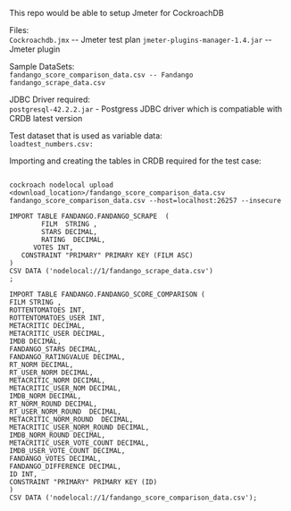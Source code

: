 This repo would be able to setup Jmeter for CockroachDB

Files: \
`Cockroachdb.jmx` -- Jmeter test plan
`jmeter-plugins-manager-1.4.jar` -- Jmeter plugin

Sample DataSets: \
`fandango_score_comparison_data.csv -- Fandango
fandango_scrape_data.csv`

JDBC Driver required: \
`postgresql-42.2.2.jar` - Postgress JDBC driver which is compatiable with CRDB latest version

Test dataset that is used as variable data: \
`loadtest_numbers.csv: `

Importing and creating the tables in CRDB required for the test case:

```cockroach nodelocal upload <download_location>/fandango_scrape_data.csv fandango_scrape_data.csv --host=localhost:26257 --insecure

cockroach nodelocal upload <download_location>/fandango_score_comparison_data.csv  fandango_score_comparison_data.csv --host=localhost:26257 --insecure

IMPORT TABLE FANDANGO.FANDANGO_SCRAPE  (
        FILM  STRING ,
        STARS DECIMAL,
        RATING  DECIMAL,
      VOTES INT,
   CONSTRAINT "PRIMARY" PRIMARY KEY (FILM ASC)
)
CSV DATA ('nodelocal://1/fandango_scrape_data.csv')
;

IMPORT TABLE FANDANGO.FANDANGO_SCORE_COMPARISON (
FILM STRING ,
ROTTENTOMATOES INT,
ROTTENTOMATOES_USER INT,
METACRITIC DECIMAL,
METACRITIC_USER DECIMAL,
IMDB DECIMAL,
FANDANGO_STARS DECIMAL,
FANDANGO_RATINGVALUE DECIMAL,
RT_NORM DECIMAL,
RT_USER_NORM DECIMAL,
METACRITIC_NORM DECIMAL,
METACRITIC_USER_NOM DECIMAL,
IMDB_NORM DECIMAL,
RT_NORM_ROUND DECIMAL,
RT_USER_NORM_ROUND  DECIMAL,
METACRITIC_NORM_ROUND  DECIMAL,
METACRITIC_USER_NORM_ROUND DECIMAL,
IMDB_NORM_ROUND DECIMAL,
METACRITIC_USER_VOTE_COUNT DECIMAL,
IMDB_USER_VOTE_COUNT DECIMAL,
FANDANGO_VOTES DECIMAL,
FANDANGO_DIFFERENCE DECIMAL,
ID INT,
CONSTRAINT "PRIMARY" PRIMARY KEY (ID)
)
CSV DATA ('nodelocal://1/fandango_score_comparison_data.csv');
```
